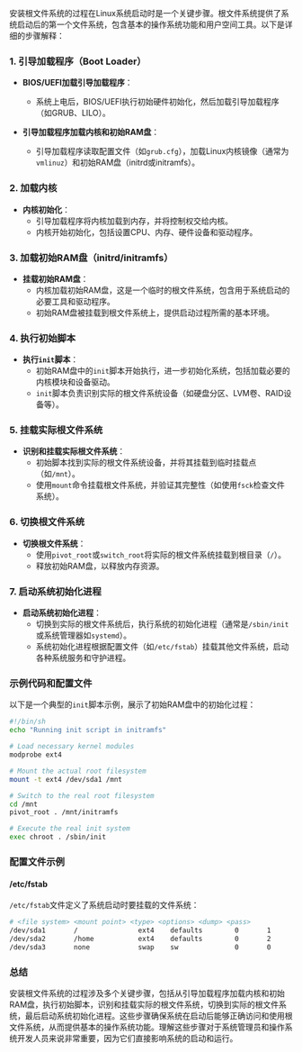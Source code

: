 安装根文件系统的过程在Linux系统启动时是一个关键步骤。根文件系统提供了系统启动后的第一个文件系统，包含基本的操作系统功能和用户空间工具。以下是详细的步骤解释：

### 1. 引导加载程序（Boot Loader）

- **BIOS/UEFI加载引导加载程序**：
    - 系统上电后，BIOS/UEFI执行初始硬件初始化，然后加载引导加载程序（如GRUB、LILO）。

- **引导加载程序加载内核和初始RAM盘**：
    - 引导加载程序读取配置文件（如`grub.cfg`），加载Linux内核镜像（通常为`vmlinuz`）和初始RAM盘（initrd或initramfs）。

### 2. 加载内核

- **内核初始化**：
    - 引导加载程序将内核加载到内存，并将控制权交给内核。
    - 内核开始初始化，包括设置CPU、内存、硬件设备和驱动程序。

### 3. 加载初始RAM盘（initrd/initramfs）

- **挂载初始RAM盘**：
    - 内核加载初始RAM盘，这是一个临时的根文件系统，包含用于系统启动的必要工具和驱动程序。
    - 初始RAM盘被挂载到根文件系统上，提供启动过程所需的基本环境。

### 4. 执行初始脚本

- **执行`init`脚本**：
    - 初始RAM盘中的`init`脚本开始执行，进一步初始化系统，包括加载必要的内核模块和设备驱动。
    - `init`脚本负责识别实际的根文件系统设备（如硬盘分区、LVM卷、RAID设备等）。

### 5. 挂载实际根文件系统

- **识别和挂载实际根文件系统**：
    - 初始脚本找到实际的根文件系统设备，并将其挂载到临时挂载点（如`/mnt`）。
    - 使用`mount`命令挂载根文件系统，并验证其完整性（如使用`fsck`检查文件系统）。

### 6. 切换根文件系统

- **切换根文件系统**：
    - 使用`pivot_root`或`switch_root`将实际的根文件系统挂载到根目录（`/`）。
    - 释放初始RAM盘，以释放内存资源。

### 7. 启动系统初始化进程

- **启动系统初始化进程**：
    - 切换到实际的根文件系统后，执行系统的初始化进程（通常是`/sbin/init`或系统管理器如`systemd`）。
    - 系统初始化进程根据配置文件（如`/etc/fstab`）挂载其他文件系统，启动各种系统服务和守护进程。

### 示例代码和配置文件

以下是一个典型的`init`脚本示例，展示了初始RAM盘中的初始化过程：

```sh
#!/bin/sh
echo "Running init script in initramfs"

# Load necessary kernel modules
modprobe ext4

# Mount the actual root filesystem
mount -t ext4 /dev/sda1 /mnt

# Switch to the real root filesystem
cd /mnt
pivot_root . /mnt/initramfs

# Execute the real init system
exec chroot . /sbin/init
```

### 配置文件示例

#### /etc/fstab

`/etc/fstab`文件定义了系统启动时要挂载的文件系统：

```sh
# <file system> <mount point> <type> <options> <dump> <pass>
/dev/sda1       /               ext4    defaults        0       1
/dev/sda2       /home           ext4    defaults        0       2
/dev/sda3       none            swap    sw              0       0
```

### 总结

安装根文件系统的过程涉及多个关键步骤，包括从引导加载程序加载内核和初始RAM盘，执行初始脚本，识别和挂载实际的根文件系统，切换到实际的根文件系统，最后启动系统初始化进程。这些步骤确保系统在启动后能够正确访问和使用根文件系统，从而提供基本的操作系统功能。理解这些步骤对于系统管理员和操作系统开发人员来说非常重要，因为它们直接影响系统的启动和运行。